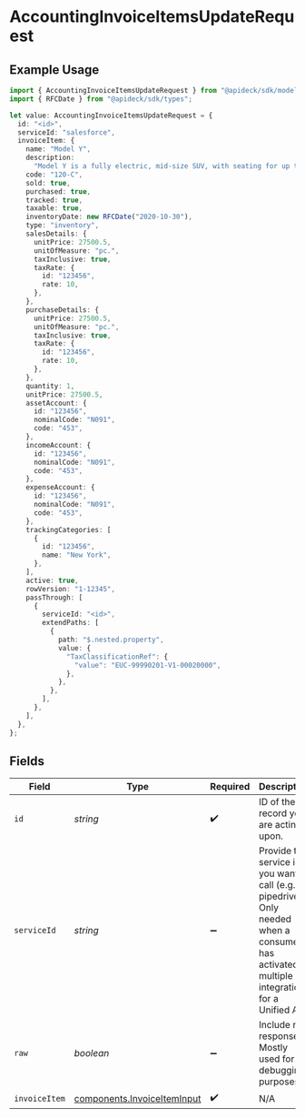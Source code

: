 # AccountingInvoiceItemsUpdateRequest

## Example Usage

```typescript
import { AccountingInvoiceItemsUpdateRequest } from "@apideck/sdk/models/operations";
import { RFCDate } from "@apideck/sdk/types";

let value: AccountingInvoiceItemsUpdateRequest = {
  id: "<id>",
  serviceId: "salesforce",
  invoiceItem: {
    name: "Model Y",
    description:
      "Model Y is a fully electric, mid-size SUV, with seating for up to seven, dual motor AWD and unparalleled protection.",
    code: "120-C",
    sold: true,
    purchased: true,
    tracked: true,
    taxable: true,
    inventoryDate: new RFCDate("2020-10-30"),
    type: "inventory",
    salesDetails: {
      unitPrice: 27500.5,
      unitOfMeasure: "pc.",
      taxInclusive: true,
      taxRate: {
        id: "123456",
        rate: 10,
      },
    },
    purchaseDetails: {
      unitPrice: 27500.5,
      unitOfMeasure: "pc.",
      taxInclusive: true,
      taxRate: {
        id: "123456",
        rate: 10,
      },
    },
    quantity: 1,
    unitPrice: 27500.5,
    assetAccount: {
      id: "123456",
      nominalCode: "N091",
      code: "453",
    },
    incomeAccount: {
      id: "123456",
      nominalCode: "N091",
      code: "453",
    },
    expenseAccount: {
      id: "123456",
      nominalCode: "N091",
      code: "453",
    },
    trackingCategories: [
      {
        id: "123456",
        name: "New York",
      },
    ],
    active: true,
    rowVersion: "1-12345",
    passThrough: [
      {
        serviceId: "<id>",
        extendPaths: [
          {
            path: "$.nested.property",
            value: {
              "TaxClassificationRef": {
                "value": "EUC-99990201-V1-00020000",
              },
            },
          },
        ],
      },
    ],
  },
};
```

## Fields

| Field                                                                                                                                         | Type                                                                                                                                          | Required                                                                                                                                      | Description                                                                                                                                   | Example                                                                                                                                       |
| --------------------------------------------------------------------------------------------------------------------------------------------- | --------------------------------------------------------------------------------------------------------------------------------------------- | --------------------------------------------------------------------------------------------------------------------------------------------- | --------------------------------------------------------------------------------------------------------------------------------------------- | --------------------------------------------------------------------------------------------------------------------------------------------- |
| `id`                                                                                                                                          | *string*                                                                                                                                      | :heavy_check_mark:                                                                                                                            | ID of the record you are acting upon.                                                                                                         |                                                                                                                                               |
| `serviceId`                                                                                                                                   | *string*                                                                                                                                      | :heavy_minus_sign:                                                                                                                            | Provide the service id you want to call (e.g., pipedrive). Only needed when a consumer has activated multiple integrations for a Unified API. | salesforce                                                                                                                                    |
| `raw`                                                                                                                                         | *boolean*                                                                                                                                     | :heavy_minus_sign:                                                                                                                            | Include raw response. Mostly used for debugging purposes                                                                                      |                                                                                                                                               |
| `invoiceItem`                                                                                                                                 | [components.InvoiceItemInput](../../models/components/invoiceiteminput.md)                                                                    | :heavy_check_mark:                                                                                                                            | N/A                                                                                                                                           |                                                                                                                                               |